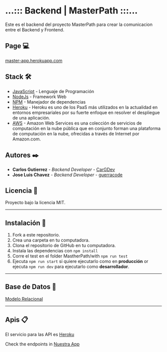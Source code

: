 # ...::: Backend | MasterPath :::...

Este es el backend del proyecto MasterPath para crear la comunicacion entre el Backend y Frontend.

## Page 💻
[master-app.herokuapp.com](https://masterpath-app.herokuapp.com/)

## Stack 🛠️
- [JavaScript](https://www.javascript.com/) - Lenguaje de Programación
- [NodeJs](https://nodejs.org/en/) - Framework Web
- [NPM](https://www.npmjs.com/) - Manejador de dependencias
- [Heroku](https://www.heroku.com/#) - Heroku es uno de los PaaS más utilizados en la actualidad en entornos empresariales por su fuerte enfoque en resolver el despliegue de una aplicación.
- [AWS](https://aws.amazon.com/) - Amazon Web Services es una colección de servicios de computación en la nube pública que en conjunto forman una plataforma de computación en la nube, ofrecidas a través de Internet por Amazon.com.

## Autores ✒️
- **Carlos Gutierrez** - _Backend Developer_ - [CarGDev](https://github.com/CarGDev)
- **Jose Luis Chavez** - _Backend Developer_ - [guerracode](https://github.com/guerracode)

## Licencia :bookmark_tabs:
Proyecto bajo la licencia MIT.

---
## Instalación 📲
1. Fork a este repositorio.
2. Crea una carpeta en tu computadora.
3. Clona el repositorio de GitHub en tu computadora.
4. Instala las dependencias con ``` npm install ```
5. Corre el test en el folder MastherPath/with ``` npm run test ```
6. Ejecuta ``` npm run start ``` si quiere ejecutarlo como en **producción**
or
ejecuta ``` npm run dev ``` para ejecutarlo como **desarrollador**.

---
## Base de Datos 💾
[Modelo Relacional](https://github.com/HPM-MASSIMO-MasterPath/Backend/blob/main/BD%20Relacional%20Master%20Path.png)

---

## Apis 📋

El servicio para las API es [Heroku](https://dashboard.heroku.com/apps)

Check the endpoints in [Nuestra App](https://masterpath-app.herokuapp.com/api-doc)
